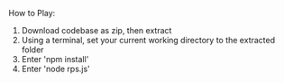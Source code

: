 How to Play:

1. Download codebase as zip, then extract
2. Using a terminal, set your current working directory to the extracted folder
3. Enter 'npm install'
3. Enter 'node rps.js'